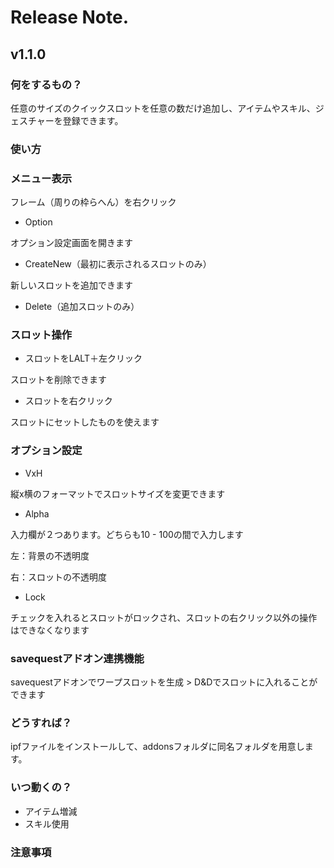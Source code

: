 # Release Note.

## v1.1.0

### 何をするもの？

任意のサイズのクイックスロットを任意の数だけ追加し、アイテムやスキル、ジェスチャーを登録できます。

### 使い方

### メニュー表示

フレーム（周りの枠らへん）を右クリック

- Option

オプション設定画面を開きます

- CreateNew（最初に表示されるスロットのみ）

新しいスロットを追加できます

- Delete（追加スロットのみ）

### スロット操作

- スロットをLALT＋左クリック

スロットを削除できます

- スロットを右クリック

スロットにセットしたものを使えます

### オプション設定

- VxH

縦x横のフォーマットでスロットサイズを変更できます

- Alpha

入力欄が２つあります。どちらも10 - 100の間で入力します

左：背景の不透明度

右：スロットの不透明度

- Lock

チェックを入れるとスロットがロックされ、スロットの右クリック以外の操作はできなくなります

### savequestアドオン連携機能

savequestアドオンでワープスロットを生成 > D&Dでスロットに入れることができます

### どうすれば？

ipfファイルをインストールして、addonsフォルダに同名フォルダを用意します。

### いつ動くの？

- アイテム増減
- スキル使用

### 注意事項
